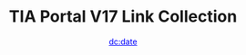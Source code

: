 ---
title:  'TIA Portal V17 Link Collection'
keywords: [Download, Link-Collection]
date: <dc:date>
geometry:
- margin=20mm
linkcolor: blue
documentclass: scrartcl
...